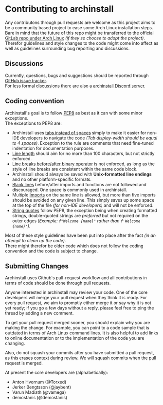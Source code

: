 # Contributing to archinstall

Any contributons through pull requests are welcome as this project aims to be a community based project to ease some Arch Linux installation steps.<br>
Bare in mind that the future of this repo might be transferred to the official [GitLab repo under Arch Linux](http://gitlab.archlinux.org/archlinux/) *(if they so choose to adopt the project)*.
Therefor guidelines and style changes to the code might come into affect as well as guidelines surrounding bug reporting and discussions.

## Discussions

Currently, questions, bugs and suggestions should be reported through [GitHub issue tracker](https://github.com/Torxed/archinstall/issues).<br>
For less formal discussions there are also a [archinstall Discord server](https://discord.gg/cqXU88y).

## Coding convention

Archinstall's goal is to follow [PEP8](https://www.python.org/dev/peps/pep-0008/) as best as it can with some minor exceptions.<br>
The exceptions to PEP8 are:

 * Archinstall uses [tabs instead of spaces](https://www.python.org/dev/peps/pep-0008/#tabs-or-spaces) simply to make it easier for non-IDE developers to navigate the code *(Tab display-width should be equal to 4 spaces)*. Exception to the rule are comments that need fine-tuned indentation for documentation purposes.
 * [Line length](https://www.python.org/dev/peps/pep-0008/#maximum-line-length) should aim for no more than 100 characters, but not strictly enforced.
 * [Line breaks before/after binary operator](https://www.python.org/dev/peps/pep-0008/#should-a-line-break-before-or-after-a-binary-operator) is not enforced, as long as the style of line breaks are consistent within the same code block.
 * Archinstall should always be saved with **Unix-formatted line endings** and no other platform-specific formats.
 * [Blank lines](https://www.python.org/dev/peps/pep-0008/#blank-lines) before/after imports and functions are not followed and discouraged. One space is commonly used in archinstall.
 * Multiple [Imports](https://www.python.org/dev/peps/pep-0008/#imports) on the same line is allowed, but more than five imports should be avoided on any given line. This simply saves up some space at the top of the file *(for non-IDE developers)* and will not be enforced.
 * [String quotes](https://www.python.org/dev/peps/pep-0008/#string-quotes) follow PEP8, the exception being when creating formatted strings, double-quoted strings are *preferred* but not required on the outer edges *(Example: `f"Welcome {name}"` rather than `f'Welcome {name}'`)*.

Most of these style guidelines have been put into place after the fact *(in an attempt to clean up the code)*.<br>
There might therefor be older code which does not follow the coding convention and the code is subject to change.

## Submitting Changes

Archinstall uses Github's pull-request workflow and all contributions in terms of code should be done through pull requests.<br>

Anyone interested in archinstall may review your code. One of the core developers will merge your pull request when they think it is ready.
For every pull request, we aim to promptly either merge it or say why it is not yet ready; if you go a few days without a reply, please feel free to ping the thread by adding a new comment.

To get your pull request merged sooner, you should explain why you are making the change. For example, you can point to a code sample that is outdated in terms of Arch Linux command lines.
It is also helpful to add links to online documentation or to the implementation of the code you are changing.

Also, do not squash your commits after you have submitted a pull request, as this erases context during review. We will squash commits when the pull request is merged.

At present the core developers are (alphabetically):

 * Anton Hvornum (@Torxed)
 * Jerker Bengtsson (@jaybent)
 * Varun Madiath (@vamega)
 * demostanis (@demostanis)